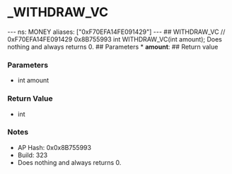 # _WITHDRAW_VC

--- ns: MONEY aliases: ["0xF70EFA14FE091429"] --- ## WITHDRAW_VC  // 0xF70EFA14FE091429 0x8B755993 int WITHDRAW_VC(int amount);  Does nothing and always returns 0.  ## Parameters * **amount**:  ## Return value

### Parameters
* int amount

### Return Value
* int

### Notes
* AP Hash: 0x0x8B755993
* Build: 323
* Does nothing and always returns 0.

